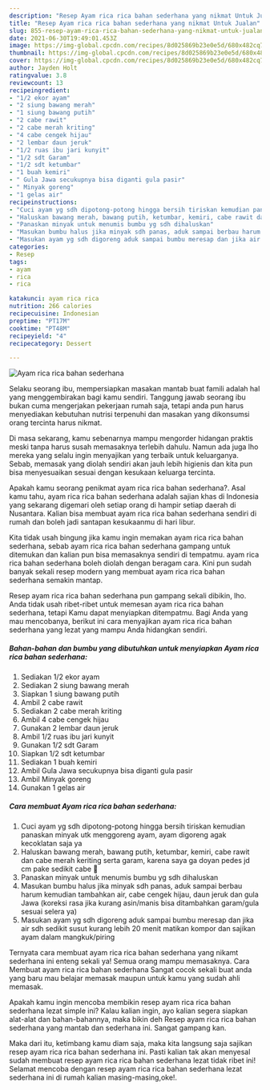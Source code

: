 ```yaml
---
description: "Resep Ayam rica rica bahan sederhana yang nikmat Untuk Jualan"
title: "Resep Ayam rica rica bahan sederhana yang nikmat Untuk Jualan"
slug: 855-resep-ayam-rica-rica-bahan-sederhana-yang-nikmat-untuk-jualan
date: 2021-06-30T19:49:01.453Z
image: https://img-global.cpcdn.com/recipes/8d025869b23e0e5d/680x482cq70/ayam-rica-rica-bahan-sederhana-foto-resep-utama.jpg
thumbnail: https://img-global.cpcdn.com/recipes/8d025869b23e0e5d/680x482cq70/ayam-rica-rica-bahan-sederhana-foto-resep-utama.jpg
cover: https://img-global.cpcdn.com/recipes/8d025869b23e0e5d/680x482cq70/ayam-rica-rica-bahan-sederhana-foto-resep-utama.jpg
author: Jayden Holt
ratingvalue: 3.8
reviewcount: 13
recipeingredient:
- "1/2 ekor ayam"
- "2 siung bawang merah"
- "1 siung bawang putih"
- "2 cabe rawit"
- "2 cabe merah kriting"
- "4 cabe cengek hijau"
- "2 lembar daun jeruk"
- "1/2 ruas ibu jari kunyit"
- "1/2 sdt Garam"
- "1/2 sdt ketumbar"
- "1 buah kemiri"
- " Gula Jawa secukupnya bisa diganti gula pasir"
- " Minyak goreng"
- "1 gelas air"
recipeinstructions:
- "Cuci ayam yg sdh dipotong-potong hingga bersih tiriskan kemudian panaskan minyak utk menggoreng ayam, ayam digoreng agak kecoklatan saja ya"
- "Haluskan bawang merah, bawang putih, ketumbar, kemiri, cabe rawit dan cabe merah keriting serta garam, karena saya ga doyan pedes jd cm pake sedikit cabe 🤭"
- "Panaskan minyak untuk menumis bumbu yg sdh dihaluskan"
- "Masukan bumbu halus jika minyak sdh panas, aduk sampai berbau harum kemudian tambahkan air, cabe cengek hijau, daun jeruk dan gula Jawa (koreksi rasa jika kurang asin/manis bisa ditambahkan garam/gula sesuai selera ya)"
- "Masukan ayam yg sdh digoreng aduk sampai bumbu meresap dan jika air sdh sedikit susut kurang lebih 20 menit matikan kompor dan sajikan ayam dalam mangkuk/piring"
categories:
- Resep
tags:
- ayam
- rica
- rica

katakunci: ayam rica rica 
nutrition: 266 calories
recipecuisine: Indonesian
preptime: "PT17M"
cooktime: "PT48M"
recipeyield: "4"
recipecategory: Dessert

---
```



![Ayam rica rica bahan sederhana](https://img-global.cpcdn.com/recipes/8d025869b23e0e5d/680x482cq70/ayam-rica-rica-bahan-sederhana-foto-resep-utama.jpg)

Selaku seorang ibu, mempersiapkan masakan mantab buat famili adalah hal yang menggembirakan bagi kamu sendiri. Tanggung jawab seorang ibu bukan cuma mengerjakan pekerjaan rumah saja, tetapi anda pun harus menyediakan kebutuhan nutrisi terpenuhi dan masakan yang dikonsumsi orang tercinta harus nikmat.

Di masa  sekarang, kamu sebenarnya mampu mengorder hidangan praktis meski tanpa harus susah memasaknya terlebih dahulu. Namun ada juga lho mereka yang selalu ingin menyajikan yang terbaik untuk keluarganya. Sebab, memasak yang diolah sendiri akan jauh lebih higienis dan kita pun bisa menyesuaikan sesuai dengan kesukaan keluarga tercinta. 



Apakah kamu seorang penikmat ayam rica rica bahan sederhana?. Asal kamu tahu, ayam rica rica bahan sederhana adalah sajian khas di Indonesia yang sekarang digemari oleh setiap orang di hampir setiap daerah di Nusantara. Kalian bisa membuat ayam rica rica bahan sederhana sendiri di rumah dan boleh jadi santapan kesukaanmu di hari libur.

Kita tidak usah bingung jika kamu ingin memakan ayam rica rica bahan sederhana, sebab ayam rica rica bahan sederhana gampang untuk ditemukan dan kalian pun bisa memasaknya sendiri di tempatmu. ayam rica rica bahan sederhana boleh diolah dengan beragam cara. Kini pun sudah banyak sekali resep modern yang membuat ayam rica rica bahan sederhana semakin mantap.

Resep ayam rica rica bahan sederhana pun gampang sekali dibikin, lho. Anda tidak usah ribet-ribet untuk memesan ayam rica rica bahan sederhana, tetapi Kamu dapat menyiapkan ditempatmu. Bagi Anda yang mau mencobanya, berikut ini cara menyajikan ayam rica rica bahan sederhana yang lezat yang mampu Anda hidangkan sendiri.

<!--inarticleads1-->

##### Bahan-bahan dan bumbu yang dibutuhkan untuk menyiapkan Ayam rica rica bahan sederhana:

1. Sediakan 1/2 ekor ayam
1. Sediakan 2 siung bawang merah
1. Siapkan 1 siung bawang putih
1. Ambil 2 cabe rawit
1. Sediakan 2 cabe merah kriting
1. Ambil 4 cabe cengek hijau
1. Gunakan 2 lembar daun jeruk
1. Ambil 1/2 ruas ibu jari kunyit
1. Gunakan 1/2 sdt Garam
1. Siapkan 1/2 sdt ketumbar
1. Sediakan 1 buah kemiri
1. Ambil  Gula Jawa secukupnya bisa diganti gula pasir
1. Ambil  Minyak goreng
1. Gunakan 1 gelas air




<!--inarticleads2-->

##### Cara membuat Ayam rica rica bahan sederhana:

1. Cuci ayam yg sdh dipotong-potong hingga bersih tiriskan kemudian panaskan minyak utk menggoreng ayam, ayam digoreng agak kecoklatan saja ya
1. Haluskan bawang merah, bawang putih, ketumbar, kemiri, cabe rawit dan cabe merah keriting serta garam, karena saya ga doyan pedes jd cm pake sedikit cabe 🤭
1. Panaskan minyak untuk menumis bumbu yg sdh dihaluskan
1. Masukan bumbu halus jika minyak sdh panas, aduk sampai berbau harum kemudian tambahkan air, cabe cengek hijau, daun jeruk dan gula Jawa (koreksi rasa jika kurang asin/manis bisa ditambahkan garam/gula sesuai selera ya)
1. Masukan ayam yg sdh digoreng aduk sampai bumbu meresap dan jika air sdh sedikit susut kurang lebih 20 menit matikan kompor dan sajikan ayam dalam mangkuk/piring




Ternyata cara membuat ayam rica rica bahan sederhana yang nikamt sederhana ini enteng sekali ya! Semua orang mampu memasaknya. Cara Membuat ayam rica rica bahan sederhana Sangat cocok sekali buat anda yang baru mau belajar memasak maupun untuk kamu yang sudah ahli memasak.

Apakah kamu ingin mencoba membikin resep ayam rica rica bahan sederhana lezat simple ini? Kalau kalian ingin, ayo kalian segera siapkan alat-alat dan bahan-bahannya, maka bikin deh Resep ayam rica rica bahan sederhana yang mantab dan sederhana ini. Sangat gampang kan. 

Maka dari itu, ketimbang kamu diam saja, maka kita langsung saja sajikan resep ayam rica rica bahan sederhana ini. Pasti kalian tak akan menyesal sudah membuat resep ayam rica rica bahan sederhana lezat tidak ribet ini! Selamat mencoba dengan resep ayam rica rica bahan sederhana lezat sederhana ini di rumah kalian masing-masing,oke!.


